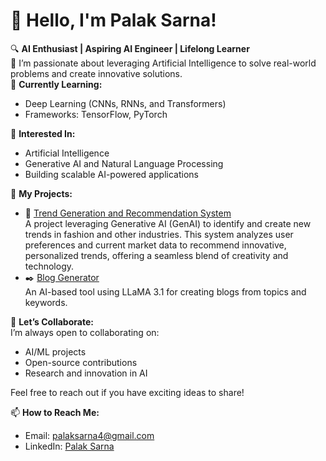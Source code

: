 # 👋 Hello, I'm Palak Sarna!  
🔍 **AI Enthusiast | Aspiring AI Engineer | Lifelong Learner**  
🚀 I’m passionate about leveraging Artificial Intelligence to solve real-world problems and create innovative solutions.
<br>
🌱 **Currently Learning:**  
- Deep Learning (CNNs, RNNs, and Transformers)  
- Frameworks: TensorFlow, PyTorch  

👀 **Interested In:**  
- Artificial Intelligence  
- Generative AI and Natural Language Processing  
- Building scalable AI-powered applications  

💼 **My Projects:**  
- 🧠 [Trend Generation and Recommendation System](https://github.com/ClearHeaded01/Trend-Recommendation-and-Generation)  
  A project leveraging Generative AI (GenAI) to identify and create new trends in fashion and other industries. This system analyzes user preferences and current market data to recommend innovative, personalized trends, offering a seamless blend of creativity and technology.   
- ✒️ [Blog Generator](https://github.com/Palaksarna/Ai-blogging-assistant)  
  An AI-based tool using LLaMA 3.1 for creating blogs from topics and keywords.

🤝 **Let’s Collaborate:**  
I’m always open to collaborating on:  
- AI/ML projects  
- Open-source contributions  
- Research and innovation in AI  

Feel free to reach out if you have exciting ideas to share!  

📫 **How to Reach Me:**  
- Email: [palaksarna4@gmail.com](mailto:palaksarna4@gmail.com)  
- LinkedIn: [Palak Sarna](https://www.linkedin.com/in/palak-sarna-3b4380217/)





